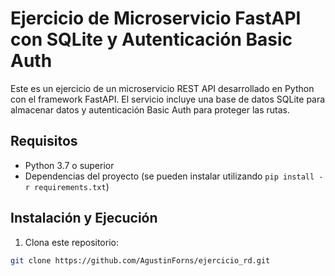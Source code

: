 # Ejercicio de Microservicio FastAPI con SQLite y Autenticación Basic Auth

Este es un ejercicio de un microservicio REST API desarrollado en Python con el framework FastAPI. El servicio incluye una base de datos SQLite para almacenar datos y autenticación Basic Auth para proteger las rutas.

## Requisitos

- Python 3.7 o superior
- Dependencias del proyecto (se pueden instalar utilizando `pip install -r requirements.txt`)

## Instalación y Ejecución

1. Clona este repositorio:

```bash
git clone https://github.com/AgustinForns/ejercicio_rd.git
```
